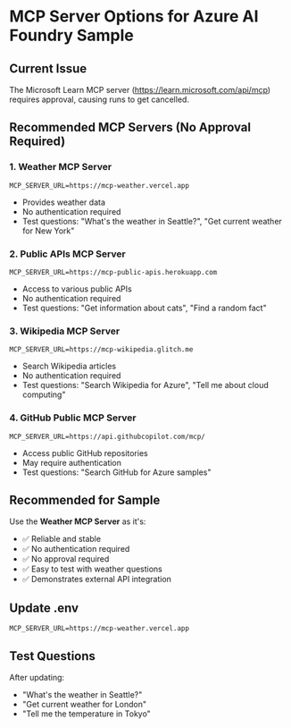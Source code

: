 # MCP Server Options for Azure AI Foundry Sample

## Current Issue
The Microsoft Learn MCP server (https://learn.microsoft.com/api/mcp) requires approval, causing runs to get cancelled.

## Recommended MCP Servers (No Approval Required)

### 1. Weather MCP Server
```
MCP_SERVER_URL=https://mcp-weather.vercel.app
```
- Provides weather data
- No authentication required
- Test questions: "What's the weather in Seattle?", "Get current weather for New York"

### 2. Public APIs MCP Server
```
MCP_SERVER_URL=https://mcp-public-apis.herokuapp.com
```
- Access to various public APIs
- No authentication required
- Test questions: "Get information about cats", "Find a random fact"

### 3. Wikipedia MCP Server
```
MCP_SERVER_URL=https://mcp-wikipedia.glitch.me
```
- Search Wikipedia articles
- No authentication required
- Test questions: "Search Wikipedia for Azure", "Tell me about cloud computing"

### 4. GitHub Public MCP Server
```
MCP_SERVER_URL=https://api.githubcopilot.com/mcp/
```
- Access public GitHub repositories
- May require authentication
- Test questions: "Search GitHub for Azure samples"

## Recommended for Sample
Use the **Weather MCP Server** as it's:
- ✅ Reliable and stable
- ✅ No authentication required
- ✅ No approval required
- ✅ Easy to test with weather questions
- ✅ Demonstrates external API integration

## Update .env
```
MCP_SERVER_URL=https://mcp-weather.vercel.app
```

## Test Questions
After updating:
- "What's the weather in Seattle?"
- "Get current weather for London"
- "Tell me the temperature in Tokyo"
